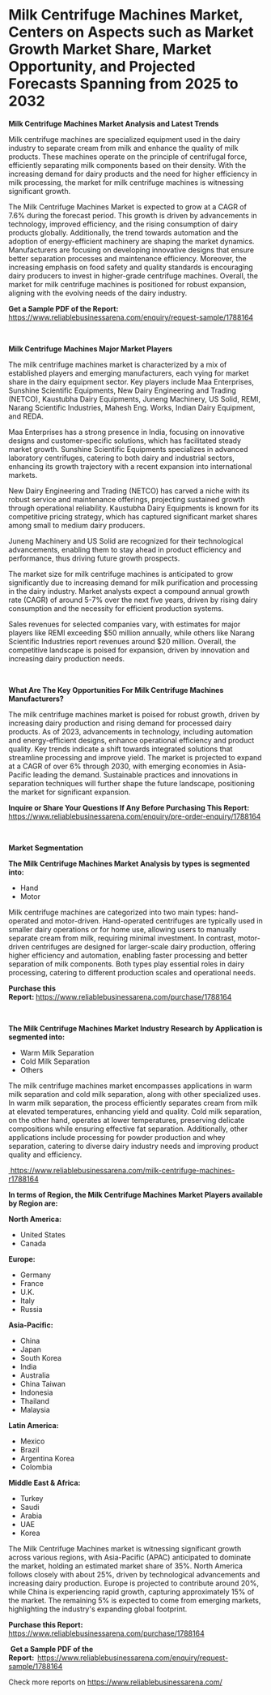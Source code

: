 <p><h1>Milk Centrifuge Machines Market, Centers on Aspects such as Market Growth Market Share, Market Opportunity, and Projected Forecasts Spanning from 2025 to 2032</h1></p><p><strong>Milk Centrifuge Machines Market Analysis and Latest Trends</strong></p>
<p><p>Milk centrifuge machines are specialized equipment used in the dairy industry to separate cream from milk and enhance the quality of milk products. These machines operate on the principle of centrifugal force, efficiently separating milk components based on their density. With the increasing demand for dairy products and the need for higher efficiency in milk processing, the market for milk centrifuge machines is witnessing significant growth. </p><p>The Milk Centrifuge Machines Market is expected to grow at a CAGR of 7.6% during the forecast period. This growth is driven by advancements in technology, improved efficiency, and the rising consumption of dairy products globally. Additionally, the trend towards automation and the adoption of energy-efficient machinery are shaping the market dynamics. Manufacturers are focusing on developing innovative designs that ensure better separation processes and maintenance efficiency. Moreover, the increasing emphasis on food safety and quality standards is encouraging dairy producers to invest in higher-grade centrifuge machines. Overall, the market for milk centrifuge machines is positioned for robust expansion, aligning with the evolving needs of the dairy industry.</p></p>
<p><strong>Get a Sample PDF of the Report:&nbsp;</strong> <a href="https://www.reliablebusinessarena.com/enquiry/request-sample/1788164?utm_campaign=1841&utm_medium=2&utm_source=Github&utm_content=ia&utm_term=27022025&utm_id=milk-centrifuge-machines">https://www.reliablebusinessarena.com/enquiry/request-sample/1788164</a></p>
<p>&nbsp;</p>
<p><strong>Milk Centrifuge Machines Major Market Players</strong></p>
<p><p>The milk centrifuge machines market is characterized by a mix of established players and emerging manufacturers, each vying for market share in the dairy equipment sector. Key players include Maa Enterprises, Sunshine Scientific Equipments, New Dairy Engineering and Trading (NETCO), Kaustubha Dairy Equipments, Juneng Machinery, US Solid, REMI, Narang Scientific Industries, Mahesh Eng. Works, Indian Dairy Equipment, and REDA.</p><p>Maa Enterprises has a strong presence in India, focusing on innovative designs and customer-specific solutions, which has facilitated steady market growth. Sunshine Scientific Equipments specializes in advanced laboratory centrifuges, catering to both dairy and industrial sectors, enhancing its growth trajectory with a recent expansion into international markets.</p><p>New Dairy Engineering and Trading (NETCO) has carved a niche with its robust service and maintenance offerings, projecting sustained growth through operational reliability. Kaustubha Dairy Equipments is known for its competitive pricing strategy, which has captured significant market shares among small to medium dairy producers.</p><p>Juneng Machinery and US Solid are recognized for their technological advancements, enabling them to stay ahead in product efficiency and performance, thus driving future growth prospects.</p><p>The market size for milk centrifuge machines is anticipated to grow significantly due to increasing demand for milk purification and processing in the dairy industry. Market analysts expect a compound annual growth rate (CAGR) of around 5-7% over the next five years, driven by rising dairy consumption and the necessity for efficient production systems.</p><p>Sales revenues for selected companies vary, with estimates for major players like REMI exceeding $50 million annually, while others like Narang Scientific Industries report revenues around $20 million. Overall, the competitive landscape is poised for expansion, driven by innovation and increasing dairy production needs.</p></p>
<p>&nbsp;</p>
<p><strong>What Are The Key Opportunities For Milk Centrifuge Machines Manufacturers?</strong></p>
<p><p>The milk centrifuge machines market is poised for robust growth, driven by increasing dairy production and rising demand for processed dairy products. As of 2023, advancements in technology, including automation and energy-efficient designs, enhance operational efficiency and product quality. Key trends indicate a shift towards integrated solutions that streamline processing and improve yield. The market is projected to expand at a CAGR of over 6% through 2030, with emerging economies in Asia-Pacific leading the demand. Sustainable practices and innovations in separation techniques will further shape the future landscape, positioning the market for significant expansion.</p></p>
<p><strong>Inquire or Share Your Questions If Any Before Purchasing This Report:</strong> <a href="https://www.reliablebusinessarena.com/enquiry/pre-order-enquiry/1788164?utm_campaign=1841&utm_medium=2&utm_source=Github&utm_content=ia&utm_term=27022025&utm_id=milk-centrifuge-machines">https://www.reliablebusinessarena.com/enquiry/pre-order-enquiry/1788164</a></p>
<p>&nbsp;</p>
<p><strong>Market Segmentation</strong></p>
<p><strong>The Milk Centrifuge Machines Market Analysis by types is segmented into:</strong></p>
<p><ul><li>Hand</li><li>Motor</li></ul></p>
<p><p>Milk centrifuge machines are categorized into two main types: hand-operated and motor-driven. Hand-operated centrifuges are typically used in smaller dairy operations or for home use, allowing users to manually separate cream from milk, requiring minimal investment. In contrast, motor-driven centrifuges are designed for larger-scale dairy production, offering higher efficiency and automation, enabling faster processing and better separation of milk components. Both types play essential roles in dairy processing, catering to different production scales and operational needs.</p></p>
<p><strong>Purchase this Report:&nbsp;</strong><a href="https://www.reliablebusinessarena.com/purchase/1788164?utm_campaign=1841&utm_medium=2&utm_source=Github&utm_content=ia&utm_term=27022025&utm_id=milk-centrifuge-machines">https://www.reliablebusinessarena.com/purchase/1788164</a></p>
<p>&nbsp;</p>
<p><strong>The Milk Centrifuge Machines Market Industry Research by Application is segmented into:</strong></p>
<p><ul><li>Warm Milk Separation</li><li>Cold Milk Separation</li><li>Others</li></ul></p>
<p><p>The milk centrifuge machines market encompasses applications in warm milk separation and cold milk separation, along with other specialized uses. In warm milk separation, the process efficiently separates cream from milk at elevated temperatures, enhancing yield and quality. Cold milk separation, on the other hand, operates at lower temperatures, preserving delicate compositions while ensuring effective fat separation. Additionally, other applications include processing for powder production and whey separation, catering to diverse dairy industry needs and improving product quality and efficiency.</p></p>
<p><a href="https://www.reliablebusinessarena.com/milk-centrifuge-machines-r1788164?utm_campaign=1841&utm_medium=2&utm_source=Github&utm_content=ia&utm_term=27022025&utm_id=milk-centrifuge-machines">&nbsp;https://www.reliablebusinessarena.com/milk-centrifuge-machines-r1788164</a></p>
<p><strong>In terms of Region, the Milk Centrifuge Machines Market Players available by Region are:</strong></p>
<p>
    <p> <strong> North America: </strong>
        <ul>
            <li>United States</li>
            <li>Canada</li>
        </ul>
        </p> 
    <p> <strong> Europe: </strong>
        <ul>
            <li>Germany</li>
            <li>France</li>
            <li>U.K.</li>
            <li>Italy</li>
            <li>Russia</li>
        </ul>
        </p> 
    <p> <strong> Asia-Pacific: </strong>
        <ul>
            <li>China</li>
            <li>Japan</li>
            <li>South Korea</li>
            <li>India</li>
            <li>Australia</li>
            <li>China Taiwan</li>
            <li>Indonesia</li>
            <li>Thailand</li>
            <li>Malaysia</li>
        </ul>
        </p> 
    <p> <strong> Latin America: </strong>
        <ul>
            <li>Mexico</li>
            <li>Brazil</li>
            <li>Argentina Korea</li>
            <li>Colombia</li>
        </ul>
        </p> 
    <p> <strong> Middle East & Africa: </strong>
        <ul>
            <li>Turkey</li>
            <li>Saudi</li>
            <li>Arabia</li>
            <li>UAE</li>
            <li>Korea</li>
        </ul>
    </p>
    </p>
<p><p>The Milk Centrifuge Machines market is witnessing significant growth across various regions, with Asia-Pacific (APAC) anticipated to dominate the market, holding an estimated market share of 35%. North America follows closely with about 25%, driven by technological advancements and increasing dairy production. Europe is projected to contribute around 20%, while China is experiencing rapid growth, capturing approximately 15% of the market. The remaining 5% is expected to come from emerging markets, highlighting the industry's expanding global footprint.</p></p>
<p><strong>Purchase this Report: </strong><a href="https://www.reliablebusinessarena.com/purchase/1788164?utm_campaign=1841&utm_medium=2&utm_source=Github&utm_content=ia&utm_term=27022025&utm_id=milk-centrifuge-machines">https://www.reliablebusinessarena.com/purchase/1788164</a></p>
<p>&nbsp;<strong>Get a Sample PDF of the Report:&nbsp;&nbsp;</strong><a href="https://www.reliablebusinessarena.com/enquiry/request-sample/1788164?utm_campaign=1841&utm_medium=2&utm_source=Github&utm_content=ia&utm_term=27022025&utm_id=milk-centrifuge-machines">https://www.reliablebusinessarena.com/enquiry/request-sample/1788164</a></p>
<p><strong></strong></p>
<p>Check more reports on <a href="https://www.reliablebusinessarena.com/?utm_campaign=1841&utm_medium=2&utm_source=Github&utm_content=ia&utm_term=27022025&utm_id=milk-centrifuge-machines">https://www.reliablebusinessarena.com/</a></p>